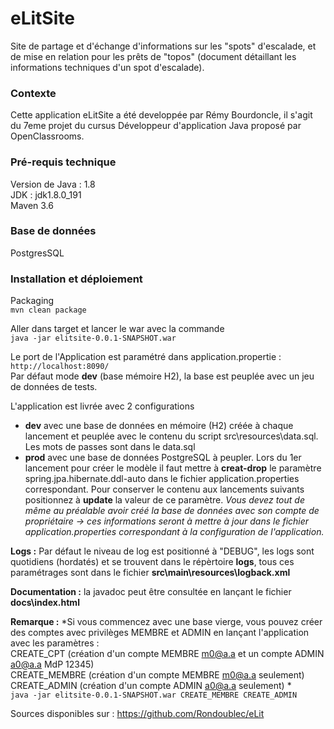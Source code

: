 
# eLitSite
Site de partage et d'&eacute;change d'informations sur les "spots" d'escalade, et de mise en relation pour les prêts de "topos" (document d&eacute;taillant les informations techniques d'un spot d'escalade).
  
### Contexte  
Cette application eLitSite a &eacute;t&eacute; developp&eacute;e par R&eacute;my Bourdoncle, il s'agit du 7eme projet du cursus D&eacute;veloppeur d'application Java propos&eacute; par OpenClassrooms.  
  
### Pré-requis technique  
Version de Java : 1.8  
JDK : jdk1.8.0_191  
Maven 3.6  
### Base de données  
PostgresSQL
  
### Installation et déploiement  
Packaging    
`mvn clean package`  
  
Aller dans target et lancer le war avec la commande   
`java -jar elitsite-0.0.1-SNAPSHOT.war`  
  
Le port de l'Application est paramétré dans application.propertie  : `http://localhost:8090/`  
Par défaut mode **dev** (base mémoire H2), la base est peuplée avec un jeu de données de tests.  
  
L'application est livrée avec 2 configurations   
- **dev** avec une base de données en mémoire (H2) créée à chaque lancement et peuplée avec le contenu du script src\resources\data.sql.  
 Les mots de passes sont dans le data.sql  
- **prod** avec une base de données PostgreSQL à peupler. Lors du 1er lancement pour créer le modèle il faut mettre à **creat-drop** le paramètre spring.jpa.hibernate.ddl-auto dans le fichier application.properties correspondant.
Pour conserver le contenu aux lancements suivants positionnez à **update** la valeur de ce paramètre.
*Vous devez tout de même au préalable avoir créé la base de données avec son compte de propriétaire -> ces informations seront à mettre à jour dans le fichier application.properties correspondant à la configuration de l'application.*

**Logs :** Par défaut le niveau de log est positionné à "DEBUG", les logs sont quotidiens (hordatés) et se trouvent dans le répèrtoire **logs**, tous ces paramétrages sont dans le fichier **src\main\resources\logback.xml**

**Documentation :** la javadoc peut être consultée en lançant le fichier **docs\index.html**
  
**Remarque :** *Si vous commencez avec une base vierge, vous pouvez créer des comptes avec privilèges MEMBRE et ADMIN en lançant l'application avec les paramètres :  
CREATE_CPT (création d'un compte MEMBRE m0@a.a et un compte ADMIN a0@a.a MdP 12345)  
CREATE_MEMBRE (création d'un compte MEMBRE m0@a.a seulement)  
CREATE_ADMIN (création d'un compte ADMIN a0@a.a seulement) *  
`java -jar elitsite-0.0.1-SNAPSHOT.war CREATE_MEMBRE CREATE_ADMIN`  
  
Sources disponibles sur : https://github.com/Rondoublec/eLit
